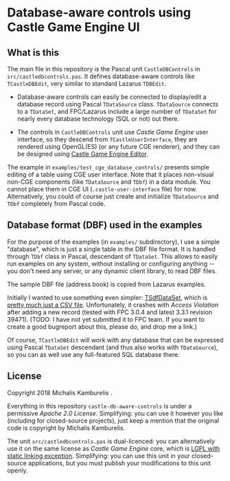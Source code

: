 # Database-aware controls using Castle Game Engine UI

## What is this

The main file in this repository is the Pascal unit `CastleDBControls` in `src/castledbcontrols.pas`. It defines database-aware controls like `TCastleDBEdit`, very similar to standard Lazarus `TDBEdit`.

- Database-aware controls can easily be connected to display/edit a database record using Pascal `TDataSource` class. `TDataSource` connects to a `TDataSet`, and FPC/Lazarus include a large number of `TDataSet` for nearly every database technology (SQL or not) out there.

- The controls in `CastleDBControls` unit use _Castle Game Engine_ user interface, so they descend from `TCastleUserInterface`, they are rendered using OpenGL(ES) (or any future CGE renderer), and they can be designed using [Castle Game Engine Editor](https://castle-engine.io/manual_editor.php).

The example in `examples/test_cge_database_controls/` presents simple editing of a table using CGE user interface. Note that it places non-visual non-CGE components (like `TDataSource` and `TDbf`) in a data module. You cannot place them in CGE UI (`.castle-user-interface` file) for now. Alternatively, you could of course just create and initialize `TDataSource` and `TDbf` completely from Pascal code.

## Database format (DBF) used in the examples

For the purpose of the examples (in `examples/` subdirectory), I use a simple "database", which is just a single table in the DBF file format. It is handled through `TDbf` class in Pascal, descendant of `TDataSet`. This allows to easily run examples on any system, without installing or configuring anything -- you don't need any server, or any dynamic client library, to read DBF files.

The sample DBF file (address book) is copied from Lazarus examples.

Initially I wanted to use something even simpler: [TSdfDataSet](http://wiki.freepascal.org/TSdfDataSet), which is [pretty much just a CSV file](http://wiki.freepascal.org/SDF). Unfortunately, it crashes with _Access Violation_ after adding a new record (tested with FPC 3.0.4 and latest 3.3.1 revision 39471). (TODO: I have not yet submitted it to FPC team. If you want to create a good bugreport about this, please do, and drop me a link.)

Of course, `TCastleDBEdit` will work with any database that can be expressed using Pascal `TDataSet` descendant (and thus also works with `TDataSource`), so you can as well use any full-featured SQL database there.

## License

Copyright 2018 Michalis Kamburelis .

Everything in this repository `castle-db-aware-controls` is under a permissive _Apache 2.0 License_. Simplifying: you can use it however you like (including for closed-source projects), just keep a mention that the original code is copyright by Michalis Kamburelis.

The unit `src/castledbcontrols.pas` is dual-licenced: you can alternatively use it on the same license as _Castle Game Engine_ core, which is [LGPL with static linking exception](https://github.com/castle-engine/castle-engine/blob/master/COPYING.md). Simplifying: you can use this unit in your closed-source applications, but you must publish your modifications to this unit openly.
